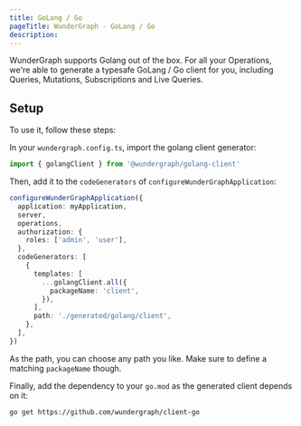 ```yaml
---
title: GoLang / Go
pageTitle: WunderGraph - GoLang / Go
description:
---
```


WunderGraph supports Golang out of the box.
For all your Operations, we're able to generate a typesafe GoLang / Go client for you,
including Queries, Mutations, Subscriptions and Live Queries.

## Setup

To use it, follow these steps:

In your `wundergraph.config.ts`, import the golang client generator:

```ts
import { golangClient } from '@wundergraph/golang-client'
```

Then, add it to the `codeGenerators` of `configureWunderGraphApplication`:

```typescript
configureWunderGraphApplication({
  application: myApplication,
  server,
  operations,
  authorization: {
    roles: ['admin', 'user'],
  },
  codeGenerators: [
    {
      templates: [
        ...golangClient.all({
          packageName: 'client',
        }),
      ],
      path: './generated/golang/client',
    },
  ],
})
```

As the path, you can choose any path you like.
Make sure to define a matching `packageName` though.

Finally, add the dependency to your `go.mod` as the generated client depends on it:

```shell
go get https://github.com/wundergraph/client-go
```
